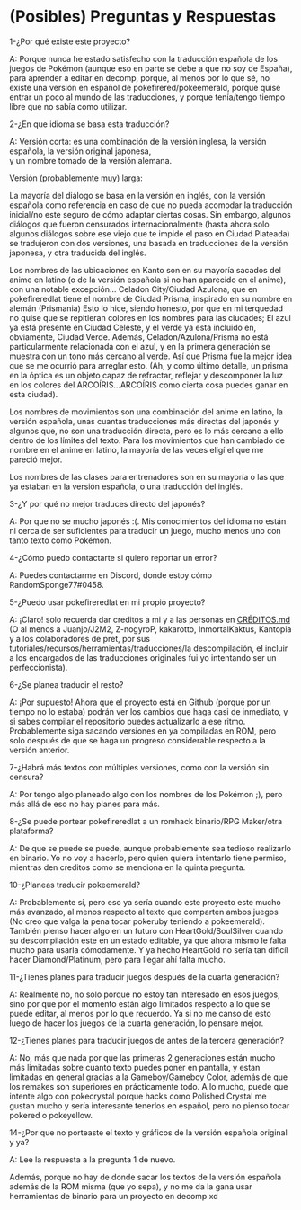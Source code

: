 # (Posibles) Preguntas y Respuestas

1-¿Por qué existe este proyecto?

A: Porque nunca he estado satisfecho con la traducción española de los juegos de Pokémon 
(aunque eso en parte se debe a que no soy de España), para aprender a editar en decomp,
porque, al menos por lo que sé, no existe una versión en español de pokefirered/pokeemerald, 
porque quise entrar un poco al mundo de las traducciones, y porque tenía/tengo tiempo libre que no sabía como utilizar.


2-¿En que idioma se basa esta traducción?

A: Versión corta: es una combinación de la versión inglesa, la versión española, la versión original japonesa,  
y un nombre tomado de la versión alemana. 

Versión (probablemente muy) larga:

La mayoría del diálogo se basa en la versión en inglés, con la versión española como referencia en caso de que 
no pueda acomodar la traducción inicial/no este seguro de cómo adaptar ciertas cosas. Sin embargo, algunos diálogos
que fueron censurados internacionalmente 
(hasta ahora solo algunos diálogos sobre ese viejo que te impide el paso en Ciudad Plateada) se tradujeron con dos versiones, 
una basada en traducciones de la versión japonesa, y otra traducida del inglés.

Los nombres de las ubicaciones en Kanto son en su mayoría sacados del anime en latino 
(o de la versión española si no han aparecido en el anime), con una notable excepción...
Celadon City/Ciudad Azulona, que en pokefireredlat tiene el nombre de Ciudad Prisma, inspirado en su nombre en alemán (Prismania)
Esto lo hice, siendo honesto, por que en mi terquedad no quise que se repitieran colores en los nombres para las ciudades;
El azul ya está presente en Ciudad Celeste, y el verde ya esta incluido en, obviamente, Ciudad Verde.
Además, Celadon/Azulona/Prisma no está particularmente relacionada con el azul, y en la primera generación
se muestra con un tono más cercano al verde. Así que Prisma fue la mejor idea que se me ocurrió para arreglar esto. 
(Ah, y como último detalle, un prisma en la óptica es un objeto capaz de refractar, reflejar y descomponer la luz 
en los colores del ARCOÍRIS...ARCOÍRIS como cierta cosa puedes ganar en esta ciudad).

Los nombres de movimientos son una combinación del anime en latino, la versión española, unas cuantas traducciones más
directas del japonés y algunos que, no son una traducción directa, pero es lo más cercano a ello dentro de los límites del texto.
Para los movimientos que han cambiado de nombre en el anime en latino, la mayoría de las veces eligí el que me pareció mejor.

Los nombres de las clases para entrenadores son en su mayoría o las que ya estaban en la versión española, o una traducción
del inglés.


3-¿Y por qué no mejor traduces directo del japonés?

A: Por que no se mucho japonés :(. Mis conocimientos del idioma no están ni cerca de ser suficientes para traducir un juego,
mucho menos uno con tanto texto como Pokémon.


4-¿Cómo puedo contactarte si quiero reportar un error?

A: Puedes contactarme en Discord, donde estoy cómo RandomSponge77#0458.


5-¿Puedo usar pokefireredlat en mi propio proyecto?

A: ¡Claro! solo recuerda dar creditos a mi y a las personas en [CRÉDITOS.md](CRÉDITOS.md)
(O al menos a Juanjo/J2M2, Z-nogyroP, kakarotto, InmortalKaktus, Kantopia y a los colaboradores de pret,
por sus tutoriales/recursos/herramientas/traducciones/la descompilación, el incluir a los encargados de las traducciones originales 
fui yo intentando ser un perfeccionista).


6-¿Se planea traducir el resto?

A: ¡Por supuesto! Ahora que el proyecto está en Github (porque por un tiempo no lo estaba) podrán ver los cambios que haga casi de inmediato,
y si sabes compilar el repositorio puedes actualizarlo a ese ritmo. Probablemente siga sacando versiones en ya compiladas en ROM,
pero solo después de que se haga un progreso considerable respecto a la versión anterior.


7-¿Habrá más textos con múltiples versiones, como con la versión sin censura?

A: Por tengo algo planeado algo con los nombres de los Pokémon ;), pero más allá de eso no hay planes para más.


8-¿Se puede portear pokefireredlat a un romhack binario/RPG Maker/otra plataforma?

A: De que se puede se puede, aunque probablemente sea tedioso realizarlo en binario. Yo no voy a hacerlo, pero quien quiera
intentarlo tiene permiso, mientras den creditos como se menciona en la quinta pregunta.


10-¿Planeas traducir pokeemerald?

A: Probablemente sí, pero eso ya sería cuando este proyecto este mucho más avanzado, al menos respecto al texto que comparten
ambos juegos (No creo que valga la pena tocar pokeruby teniendo a pokeemerald).
También pienso hacer algo en un futuro con HeartGold/SoulSilver cuando su descompilación este en un estado editable, 
ya que ahora mismo le falta mucho para usarla cómodamente. Y ya hecho HeartGold no sería tan dificíl hacer Diamond/Platinum, 
pero para llegar ahí falta mucho.


11-¿Tienes planes para traducir juegos después de la cuarta generación?

A: Realmente no, no solo porque no estoy tan interesado en esos juegos, sino por que por el momento están algo limitados respecto
a lo que se puede editar, al menos por lo que recuerdo.
Ya si no me canso de esto luego de hacer los juegos de la cuarta generación, lo pensare mejor.


12-¿Tienes planes para traducir juegos de antes de la tercera generación?

A: No, más que nada por que las primeras 2 generaciones están mucho más limitadas sobre cuanto texto puedes poner en pantalla,
y estan limitadas en general gracias a la Gameboy/Gameboy Color, además de que los remakes son superiores en prácticamente todo.
A lo mucho, puede que intente algo con pokecrystal porque hacks como Polished Crystal me gustan mucho 
y sería interesante tenerlos en español, pero no pienso tocar pokered o pokeyellow.










14-¿Por que no porteaste el texto y gráficos de la versión española original y ya?

A: Lee la respuesta a la pregunta 1 de nuevo.
 
Además, porque no hay de donde sacar los textos de la versión española además de la ROM misma (que yo sepa),
y no me da la gana usar herramientas de binario para un proyecto en decomp xd
